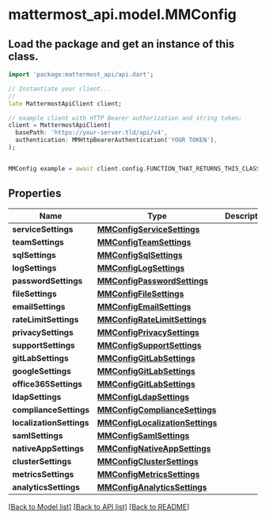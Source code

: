 # mattermost_api.model.MMConfig

## Load the package and get an instance of this class.
```dart
import 'package:mattermost_api/api.dart';

// Instantiate your client...
//
late MattermostApiClient client;

// example client with HTTP Bearer authorization and string token:
client = MattermostApiClient(
  basePath: 'https://your-server.tld/api/v4',
  authentication: MMHttpBearerAuthentication('YOUR TOKEN'),
);


MMConfig example = await client.config.FUNCTION_THAT_RETURNS_THIS_CLASS();

```

## Properties
Name | Type | Description | Notes
------------ | ------------- | ------------- | -------------
**serviceSettings** | [**MMConfigServiceSettings**](MMConfigServiceSettings.md) |  | [optional] 
**teamSettings** | [**MMConfigTeamSettings**](MMConfigTeamSettings.md) |  | [optional] 
**sqlSettings** | [**MMConfigSqlSettings**](MMConfigSqlSettings.md) |  | [optional] 
**logSettings** | [**MMConfigLogSettings**](MMConfigLogSettings.md) |  | [optional] 
**passwordSettings** | [**MMConfigPasswordSettings**](MMConfigPasswordSettings.md) |  | [optional] 
**fileSettings** | [**MMConfigFileSettings**](MMConfigFileSettings.md) |  | [optional] 
**emailSettings** | [**MMConfigEmailSettings**](MMConfigEmailSettings.md) |  | [optional] 
**rateLimitSettings** | [**MMConfigRateLimitSettings**](MMConfigRateLimitSettings.md) |  | [optional] 
**privacySettings** | [**MMConfigPrivacySettings**](MMConfigPrivacySettings.md) |  | [optional] 
**supportSettings** | [**MMConfigSupportSettings**](MMConfigSupportSettings.md) |  | [optional] 
**gitLabSettings** | [**MMConfigGitLabSettings**](MMConfigGitLabSettings.md) |  | [optional] 
**googleSettings** | [**MMConfigGitLabSettings**](MMConfigGitLabSettings.md) |  | [optional] 
**office365Settings** | [**MMConfigGitLabSettings**](MMConfigGitLabSettings.md) |  | [optional] 
**ldapSettings** | [**MMConfigLdapSettings**](MMConfigLdapSettings.md) |  | [optional] 
**complianceSettings** | [**MMConfigComplianceSettings**](MMConfigComplianceSettings.md) |  | [optional] 
**localizationSettings** | [**MMConfigLocalizationSettings**](MMConfigLocalizationSettings.md) |  | [optional] 
**samlSettings** | [**MMConfigSamlSettings**](MMConfigSamlSettings.md) |  | [optional] 
**nativeAppSettings** | [**MMConfigNativeAppSettings**](MMConfigNativeAppSettings.md) |  | [optional] 
**clusterSettings** | [**MMConfigClusterSettings**](MMConfigClusterSettings.md) |  | [optional] 
**metricsSettings** | [**MMConfigMetricsSettings**](MMConfigMetricsSettings.md) |  | [optional] 
**analyticsSettings** | [**MMConfigAnalyticsSettings**](MMConfigAnalyticsSettings.md) |  | [optional] 

[[Back to Model list]](../GENERATED_README.md#documentation-for-models) [[Back to API list]](../GENERATED_README.md#documentation-for-api-endpoints) [[Back to README]](../GENERATED_README.md)


